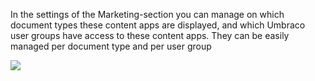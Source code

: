 In the settings of the Marketing-section you can manage on which document types these content apps are displayed, and which Umbraco user groups have access to these content apps. They can be easily managed per document type and per user group

![](/media/gbypb1w1/document-type-permissions.png)

![]()